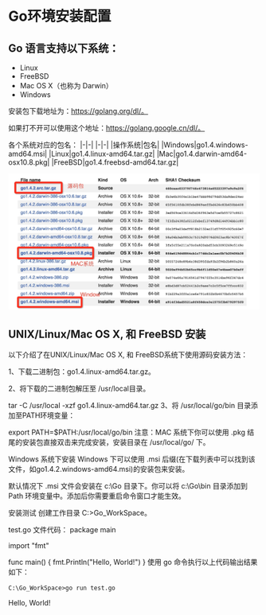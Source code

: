 # Go环境安装配置

## Go 语言支持以下系统：

* Linux
* FreeBSD
* Mac OS X（也称为 Darwin）
* Windows

安装包下载地址为：https://golang.org/dl/。

如果打不开可以使用这个地址：https://golang.google.cn/dl/。

各个系统对应的包名：
|-|-|
|-|-|
|操作系统|包名|
|Windows|go1.4.windows-amd64.msi|
|Linux|go1.4.linux-amd64.tar.gz|
|Mac|go1.4.darwin-amd64-osx10.8.pkg|
|FreeBSD|go1.4.freebsd-amd64.tar.gz|


![img](static/img/golist.jpg)

## UNIX/Linux/Mac OS X, 和 FreeBSD 安装
以下介绍了在UNIX/Linux/Mac OS X, 和 FreeBSD系统下使用源码安装方法：

1、下载二进制包：go1.4.linux-amd64.tar.gz。

2、将下载的二进制包解压至 /usr/local目录。

tar -C /usr/local -xzf go1.4.linux-amd64.tar.gz
3、将 /usr/local/go/bin 目录添加至PATH环境变量：

export PATH=$PATH:/usr/local/go/bin
注意：MAC 系统下你可以使用 .pkg 结尾的安装包直接双击来完成安装，安装目录在 /usr/local/go/ 下。

Windows 系统下安装
Windows 下可以使用 .msi 后缀(在下载列表中可以找到该文件，如go1.4.2.windows-amd64.msi)的安装包来安装。

默认情况下 .msi 文件会安装在 c:\Go 目录下。你可以将 c:\Go\bin 目录添加到 Path 环境变量中。添加后你需要重启命令窗口才能生效。

安装测试
创建工作目录 C:\>Go_WorkSpace。

test.go 文件代码：
package main

import "fmt"

func main() {
   fmt.Println("Hello, World!")
}
使用 go 命令执行以上代码输出结果如下：

```shell
C:\Go_WorkSpace>go run test.go
```

Hello, World!